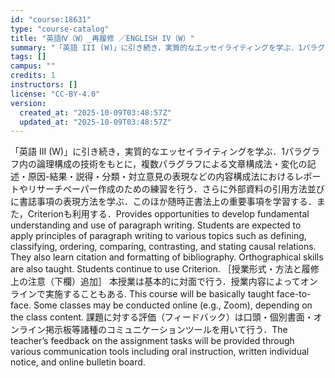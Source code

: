```yaml
---
id: "course:18631"
type: "course-catalog"
title: "英語Ⅳ（W）_再履修 ／ENGLISH IV（W）"
summary: "「英語 III (W)」に引き続き，実質的なエッセイライティングを学ぶ．1パラグラフ内の論理構成の技術をもとに，複数パラグラフによる文章構成法・変化の記述・原因-結果・説得・分類・対立意見の表現などの内容構成法におけるレポートやリサーチペー…"
tags: []
campus: ""
credits: 1
instructors: []
license: "CC-BY-4.0"
version:
  created_at: "2025-10-09T03:48:57Z"
  updated_at: "2025-10-09T03:48:57Z"
---
```

「英語 III (W)」に引き続き，実質的なエッセイライティングを学ぶ．1パラグラフ内の論理構成の技術をもとに，複数パラグラフによる文章構成法・変化の記述・原因-結果・説得・分類・対立意見の表現などの内容構成法におけるレポートやリサーチペーパー作成のための練習を行う．さらに外部資料の引用方法並びに書誌事項の表現方法を学ぶ．このほか随時正書法上の重要事項を学習する．また，Criterionも利用する．Provides opportunities to develop fundamental understanding and use of paragraph writing. Students are expected to apply principles of paragraph writing to various topics such as defining, classifying, ordering, comparing, contrasting, and stating causal relations. They also learn citation and formatting of bibliography. Orthographical skills are also taught. Students continue to use Criterion. ［授業形式・方法と履修上の注意（下欄）追加］ 本授業は基本的に対面で行う．授業内容によってオンラインで実施することもある. This course will be basically taught face-to-face. Some classes may be conducted online (e.g., Zoom), depending on the class content. 課題に対する評価（フィードバック）は口頭・個別書面・オンライン掲示板等諸種のコミュニケーションツールを用いて行う．The teacher’s feedback on the assignment tasks will be provided through various communication tools including oral instruction, written individual notice, and online bulletin board.
